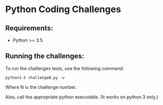 # Python Coding Challenges

## Requirements:

* Python >= 3.5

## Running the challenges:

To run the challenges tests, use the following command:

```python3.5 challengeN.py -v```

Where N is the challenge number.

Also, call the appropriate python executable. (It works on python 3 only.)
